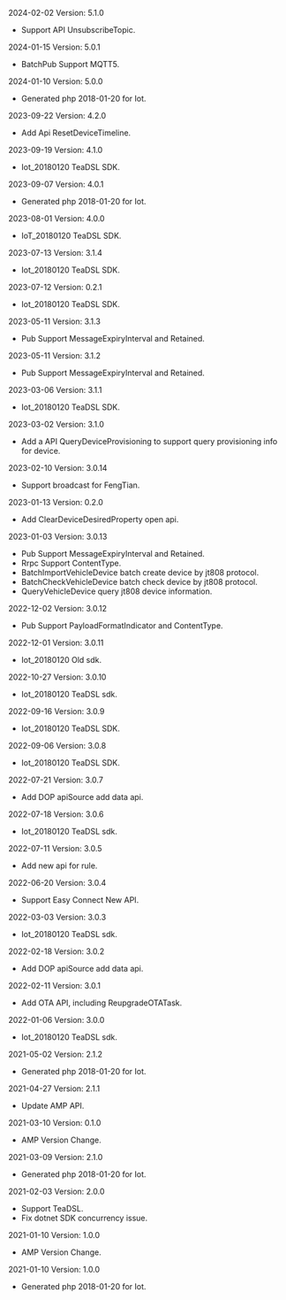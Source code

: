 2024-02-02 Version: 5.1.0
- Support API UnsubscribeTopic.


2024-01-15 Version: 5.0.1
- BatchPub Support MQTT5.

2024-01-10 Version: 5.0.0
- Generated php 2018-01-20 for Iot.

2023-09-22 Version: 4.2.0
- Add Api ResetDeviceTimeline.

2023-09-19 Version: 4.1.0
- Iot_20180120 TeaDSL SDK.

2023-09-07 Version: 4.0.1
- Generated php 2018-01-20 for Iot.

2023-08-01 Version: 4.0.0
- IoT_20180120 TeaDSL SDK.

2023-07-13 Version: 3.1.4
- Iot_20180120 TeaDSL SDK.

2023-07-12 Version: 0.2.1
- Iot_20180120 TeaDSL SDK.

2023-05-11 Version: 3.1.3
- Pub Support MessageExpiryInterval and Retained.

2023-05-11 Version: 3.1.2
- Pub Support MessageExpiryInterval and Retained.

2023-03-06 Version: 3.1.1
- Iot_20180120 TeaDSL SDK.

2023-03-02 Version: 3.1.0
- Add a API QueryDeviceProvisioning to support query provisioning info for device.

2023-02-10 Version: 3.0.14
- Support broadcast for FengTian.

2023-01-13 Version: 0.2.0
- Add ClearDeviceDesiredProperty open api.

2023-01-03 Version: 3.0.13
- Pub Support MessageExpiryInterval and Retained.
- Rrpc Support ContentType.
- BatchImportVehicleDevice batch create device by jt808 protocol.
- BatchCheckVehicleDevice batch check device by jt808 protocol.
- QueryVehicleDevice query jt808 device information.

2022-12-02 Version: 3.0.12
- Pub Support PayloadFormatIndicator and ContentType.

2022-12-01 Version: 3.0.11
- Iot_20180120 Old sdk.


2022-10-27 Version: 3.0.10
- Iot_20180120 TeaDSL sdk.

2022-09-16 Version: 3.0.9
- Iot_20180120 TeaDSL SDK.

2022-09-06 Version: 3.0.8
- Iot_20180120 TeaDSL SDK.

2022-07-21 Version: 3.0.7
- Add DOP apiSource add data api.

2022-07-18 Version: 3.0.6
- Iot_20180120 TeaDSL sdk.

2022-07-11 Version: 3.0.5
- Add new api for rule.

2022-06-20 Version: 3.0.4
- Support Easy Connect New API.

2022-03-03 Version: 3.0.3
- Iot_20180120 TeaDSL sdk.

2022-02-18 Version: 3.0.2
- Add DOP apiSource add data api.

2022-02-11 Version: 3.0.1
- Add OTA API, including ReupgradeOTATask.


2022-01-06 Version: 3.0.0
- Iot_20180120 TeaDSL sdk.

2021-05-02 Version: 2.1.2
- Generated php 2018-01-20 for Iot.

2021-04-27 Version: 2.1.1
- Update AMP API.

2021-03-10 Version: 0.1.0
- AMP Version Change.

2021-03-09 Version: 2.1.0
- Generated php 2018-01-20 for Iot.

2021-02-03 Version: 2.0.0
- Support TeaDSL.
- Fix dotnet SDK concurrency issue.

2021-01-10 Version: 1.0.0
- AMP Version Change.

2021-01-10 Version: 1.0.0
- Generated php 2018-01-20 for Iot.

